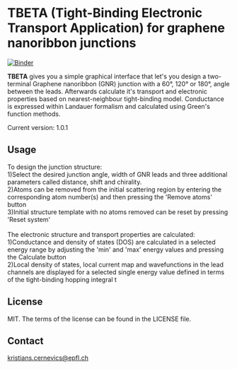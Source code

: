 # TBETA (Tight-Binding Electronic Transport Application) for graphene nanoribbon junctions

[![Binder](https://mybinder.org/badge_logo.svg)](https://mybinder.org/v2/gh/KrisCer/Transport_app/master?urlpath=voila%2Frender%2FWeb_app_title_page.ipynb)

<b>TBETA</b> gives you a simple graphical interface that let's you design a two-terminal Graphene nanoribbon (GNR) junction with a 60°, 120° or 180°, angle between the leads. Afterwards calculate it's transport and electronic properties based on nearest-neighbour tight-binding model. Conductance is expressed within Landauer formalism and calculated using Green's function methods.

Current version: 1.0.1

## Usage
To design the junction structure:<br>
1)Select the desired junction angle, width of GNR leads and three additional parameters called distance, shift and chirality.<br>
2)Atoms can be removed from the initial scattering region by entering the corresponding atom number(s) and then pressing the 'Remove atoms' button<br>
3)Initial structure template with no atoms removed can be reset by pressing 'Reset system'<br><br>
The electronic structure and transport properties are calculated:<br>
1)Conductance and density of states (DOS) are calculated in a selected energy range by adjusting the 'min' and 'max' energy values and pressing the Calculate button<br>
2)Local density of states, local current map and wavefunctions in the lead channels are displayed for a selected single energy value defined in terms of the tight-binding hopping integral t<br>

## License
MIT. The terms of the license can be found in the LICENSE file.

## Contact
kristians.cernevics@epfl.ch




